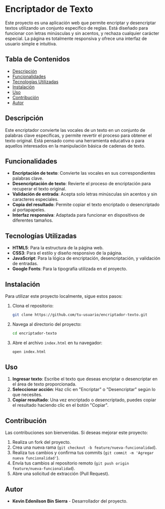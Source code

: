 # Encriptador de Texto

Este proyecto es una aplicación web que permite encriptar y desencriptar textos utilizando un conjunto específico de reglas. Está diseñado para funcionar con letras minúsculas y sin acentos, y rechaza cualquier carácter especial. La página es totalmente responsiva y ofrece una interfaz de usuario simple e intuitiva.

## Tabla de Contenidos

- [Descripción](#descripción)
- [Funcionalidades](#funcionalidades)
- [Tecnologías Utilizadas](#tecnologías-utilizadas)
- [Instalación](#instalación)
- [Uso](#uso)
- [Contribución](#contribución)
- [Autor](#autor)

## Descripción

Este encriptador convierte las vocales de un texto en un conjunto de palabras clave específicas, y permite revertir el proceso para obtener el texto original. Está pensado como una herramienta educativa o para aquellos interesados en la manipulación básica de cadenas de texto.

## Funcionalidades

- **Encriptación de texto**: Convierte las vocales en sus correspondientes palabras clave.
- **Desencriptación de texto**: Revierte el proceso de encriptación para recuperar el texto original.
- **Validación de entrada**: Acepta solo letras minúsculas sin acentos y sin caracteres especiales.
- **Copia del resultado**: Permite copiar el texto encriptado o desencriptado al portapapeles.
- **Interfaz responsiva**: Adaptada para funcionar en dispositivos de diferentes tamaños.

## Tecnologías Utilizadas

- **HTML5**: Para la estructura de la página web.
- **CSS3**: Para el estilo y diseño responsivo de la página.
- **JavaScript**: Para la lógica de encriptación, desencriptación, y validación de entradas.
- **Google Fonts**: Para la tipografía utilizada en el proyecto.

## Instalación

Para utilizar este proyecto localmente, sigue estos pasos:

1. Clona el repositorio:
    ```bash
    git clone https://github.com/tu-usuario/encriptador-texto.git
    ```
2. Navega al directorio del proyecto:
    ```bash
    cd encriptador-texto
    ```
3. Abre el archivo `index.html` en tu navegador:
    ```bash
    open index.html
    ```

## Uso

1. **Ingresar texto**: Escribe el texto que deseas encriptar o desencriptar en el área de texto proporcionada.
2. **Seleccionar acción**: Haz clic en "Encriptar" o "Desencriptar" según lo que necesites.
3. **Copiar resultado**: Una vez encriptado o desencriptado, puedes copiar el resultado haciendo clic en el botón "Copiar".

## Contribución

Las contribuciones son bienvenidas. Si deseas mejorar este proyecto:

1. Realiza un fork del proyecto.
2. Crea una nueva rama (`git checkout -b feature/nueva-funcionalidad`).
3. Realiza tus cambios y confirma tus commits (`git commit -m 'Agregar nueva funcionalidad'`).
4. Envía tus cambios al repositorio remoto (`git push origin feature/nueva-funcionalidad`).
5. Abre una solicitud de extracción (Pull Request).


## Autor

- **Kevin Edenilson Bín Sierra** - Desarrollador del proyecto.

